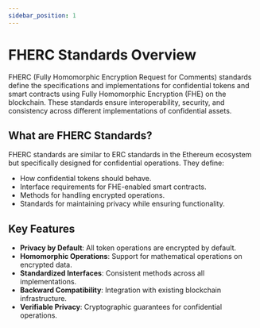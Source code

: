 ```yaml
---
sidebar_position: 1
---
```


# FHERC Standards Overview

FHERC (Fully Homomorphic Encryption Request for Comments) standards define the specifications and implementations for confidential tokens and smart contracts using Fully Homomorphic Encryption (FHE) on the blockchain. These standards ensure interoperability, security, and consistency across different implementations of confidential assets.

## What are FHERC Standards?

FHERC standards are similar to ERC standards in the Ethereum ecosystem but specifically designed for confidential operations. They define:

- How confidential tokens should behave.
- Interface requirements for FHE-enabled smart contracts.
- Methods for handling encrypted operations.
- Standards for maintaining privacy while ensuring functionality.

## Key Features

- **Privacy by Default**: All token operations are encrypted by default.
- **Homomorphic Operations**: Support for mathematical operations on encrypted data.
- **Standardized Interfaces**: Consistent methods across all implementations.
- **Backward Compatibility**: Integration with existing blockchain infrastructure.
- **Verifiable Privacy**: Cryptographic guarantees for confidential operations.